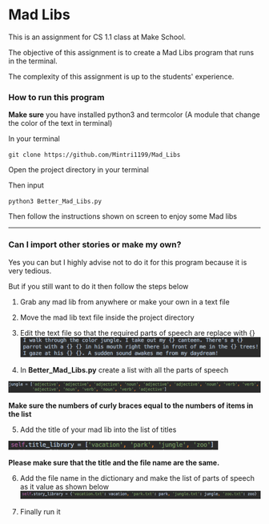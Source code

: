 # Mad Libs 

This is an assignment for CS 1.1 class at Make School.

The objective of this assignment is to create a Mad Libs program that runs in the terminal. 

The complexity of this assignment is up to the students' experience.

### How to run this program

**Make sure** you have installed python3 and termcolor (A module that change the color of the text in terminal)

In your terminal

`git clone https://github.com/Mintri1199/Mad_Libs`

Open the project directory in your terminal 

Then input

`python3 Better_Mad_Libs.py`

Then follow the instructions shown on screen to enjoy some Mad libs

---

### Can I import other stories or make my own?

Yes you can but I highly advise not to do it for this program because it is very tedious.

But if you still want to do it then follow the steps below

1. Grab any mad lib from anywhere or make your own in a text file

2. Move the mad lib text file inside the project directory

3. Edit the text file so that the required parts of speech are replace with {}
![alt text](https://github.com/Mintri1199/Mad_Libs/blob/master/images/editing_mad_lib.png)

4. In **Better_Mad_Libs.py** create a list with all the parts of speech 

![alt text](https://github.com/Mintri1199/Mad_Libs/blob/master/images/adding_part_of_speech.png)

**Make sure the numbers of curly braces equal to the numbers of items in the list**

5. Add the title of your mad lib into the list of titles 

![alt text](https://github.com/Mintri1199/Mad_Libs/blob/master/images/adding_title.png)

**Please make sure that the title and the file name are the same.**

6. Add the file name in the dictionary and make the list of parts of speech as it value as shown below
![alt text](https://github.com/Mintri1199/Mad_Libs/blob/master/images/adding_story.png)

7. Finally run it 





